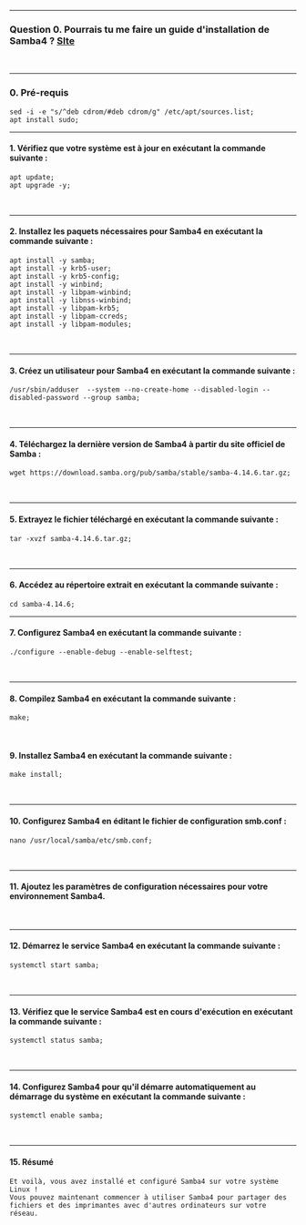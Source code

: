 --------------------------------------------------------------------------------------------------------------------------------------------------------------------
### Question 0. Pourrais tu me faire un guide d'installation de Samba4 ? [SIte](https://host974.com/gpt3/)

<br />

--------------------------------------------------------------------------------------------------------------------------------------------------------------------
### 0. Pré-requis
```
sed -i -e "s/^deb cdrom/#deb cdrom/g" /etc/apt/sources.list;
apt install sudo;
```
 
--------------------------------------------------------------------------------------------------------------------------------------------------------------------
#### 1. Vérifiez que votre système est à jour en exécutant la commande suivante :
```
apt update;
apt upgrade -y;
```

<br />

--------------------------------------------------------------------------------------------------------------------------------------------------------------------
#### 2. Installez les paquets nécessaires pour Samba4 en exécutant la commande suivante :
```
apt install -y samba;
apt install -y krb5-user;
apt install -y krb5-config;
apt install -y winbind;
apt install -y libpam-winbind;
apt install -y libnss-winbind;
apt install -y libpam-krb5;
apt install -y libpam-ccreds;
apt install -y libpam-modules;
```


<br />

--------------------------------------------------------------------------------------------------------------------------------------------------------------------
#### 3. Créez un utilisateur pour Samba4 en exécutant la commande suivante :
```
/usr/sbin/adduser  --system --no-create-home --disabled-login --disabled-password --group samba;
```

<br />

--------------------------------------------------------------------------------------------------------------------------------------------------------------------
#### 4. Téléchargez la dernière version de Samba4 à partir du site officiel de Samba :
```
wget https://download.samba.org/pub/samba/stable/samba-4.14.6.tar.gz;
```

<br />

--------------------------------------------------------------------------------------------------------------------------------------------------------------------
#### 5. Extrayez le fichier téléchargé en exécutant la commande suivante :
```
tar -xvzf samba-4.14.6.tar.gz;
```

<br />

--------------------------------------------------------------------------------------------------------------------------------------------------------------------
#### 6. Accédez au répertoire extrait en exécutant la commande suivante :
```
cd samba-4.14.6;
```

--------------------------------------------------------------------------------------------------------------------------------------------------------------------
#### 7. Configurez Samba4 en exécutant la commande suivante :
```
./configure --enable-debug --enable-selftest;
```

<br />

--------------------------------------------------------------------------------------------------------------------------------------------------------------------
#### 8. Compilez Samba4 en exécutant la commande suivante :
```
make;
```

<br />


#### 9. Installez Samba4 en exécutant la commande suivante :
```
make install;
```

<br />

--------------------------------------------------------------------------------------------------------------------------------------------------------------------
#### 10. Configurez Samba4 en éditant le fichier de configuration smb.conf :
```
nano /usr/local/samba/etc/smb.conf;
```

<br />

--------------------------------------------------------------------------------------------------------------------------------------------------------------------
#### 11. Ajoutez les paramètres de configuration nécessaires pour votre environnement Samba4.

<br />

--------------------------------------------------------------------------------------------------------------------------------------------------------------------
#### 12. Démarrez le service Samba4 en exécutant la commande suivante :
```
systemctl start samba;
```

<br />

--------------------------------------------------------------------------------------------------------------------------------------------------------------------
#### 13. Vérifiez que le service Samba4 est en cours d'exécution en exécutant la commande suivante :
```
systemctl status samba;
```

<br />

--------------------------------------------------------------------------------------------------------------------------------------------------------------------
#### 14. Configurez Samba4 pour qu'il démarre automatiquement au démarrage du système en exécutant la commande suivante :
```
systemctl enable samba;
```
<br />

--------------------------------------------------------------------------------------------------------------------------------------------------------------------
#### 15. Résumé
```
Et voilà, vous avez installé et configuré Samba4 sur votre système Linux !
Vous pouvez maintenant commencer à utiliser Samba4 pour partager des fichiers et des imprimantes avec d'autres ordinateurs sur votre réseau.
```

